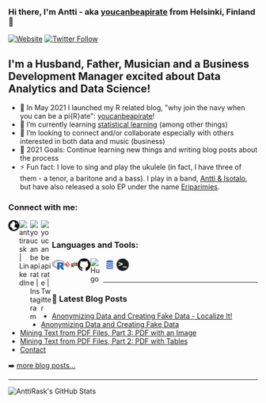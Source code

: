 ### Hi there, I'm Antti - aka [youcanbeapirate][blog] from Helsinki, Finland 👋

[![Website](https://img.shields.io/website?label=youcanbeapirate.com&style=for-the-badge&url=https%3A%2F%2Fyoucanbeapirate.com)](https://youcanbeapirate.com/)
[![Twitter Follow](https://img.shields.io/twitter/follow/youcanbeapirate?color=1DA1F2&logo=twitter&style=for-the-badge)](https://twitter.com/intent/follow?original_referer=https%3A%2F%2Fgithub.com%2Fyoucanbeapirate&screen_name=youcanbeapirate)

## I'm a Husband, Father, Musician and a Business Development Manager excited about Data Analytics and Data Science!

- 🔭 In May 2021 I launched my R related blog, "why join the navy when you can be a pi{R}ate": [youcanbeapirate][blog]!
- 🌱 I’m currently learning [statistical learning][ISLR] (among other things)
- 👯 I’m looking to connect and/or collaborate especially with others interested in both data and music (business)
- 🥅 2021 Goals: Continue learning new things and writing blog posts about the process 
- ⚡ Fun fact: I love to sing and play the ukulele (in fact, I have three of them - a tenor, a baritone and a bass). I play in a band, [Antti & Isotalo][spotify-antti-&-isotalo], but have also released a solo EP under the name [Eriparimies][spotify-eriparimies].

### Connect with me:

[<img align="left" alt="youcanbeapirate.com" width="22px" src="https://raw.githubusercontent.com/iconic/open-iconic/master/svg/globe.svg" />][blog]
<!-- [<img align="left" alt="codeSTACKr | YouTube" width="22px" src="https://cdn.jsdelivr.net/npm/simple-icons@v3/icons/youtube.svg" />][youtube] -->
[<img align="left" alt="anttirask | LinkedIn" width="22px" src="https://cdn.jsdelivr.net/npm/simple-icons@v3/icons/linkedin.svg" />][linkedin]
[<img align="left" alt="youcanbeapirate | Instagram" width="22px" src="https://cdn.jsdelivr.net/npm/simple-icons@v3/icons/instagram.svg" />][instagram]
[<img align="left" alt="youcanbeapirate | Twitter" width="22px" src="https://cdn.jsdelivr.net/npm/simple-icons@v3/icons/twitter.svg" />][twitter]

<br />

### Languages and Tools:

[<img align="left" alt="R" width="26px" src="https://raw.githubusercontent.com/github/explore/80688e429a7d4ef2fca1e82350fe8e3517d3494d/topics/r/r.png" />][R]
[<img align="left" alt="Git" width="26px" src="https://raw.githubusercontent.com/github/explore/80688e429a7d4ef2fca1e82350fe8e3517d3494d/topics/git/git.png" />][git]
[<img align="left" alt="GitHub" width="26px" src="https://raw.githubusercontent.com/github/explore/78df643247d429f6cc873026c0622819ad797942/topics/github/github.png" />][github]
[<img align="left" alt="Hugo" width="26px" src="https://camo.githubusercontent.com/3da72386ebb1b378d28f0a7206cb3263fa0ed29448119c6f75fa1ab03aa274ee/68747470733a2f2f6170692e69636f6e6966792e64657369676e2f6c6f676f732d6875676f2e737667" />][hugo]
<img align="left" alt="SQL" width="26px" src="https://raw.githubusercontent.com/github/explore/80688e429a7d4ef2fca1e82350fe8e3517d3494d/topics/sql/sql.png" />
<img align="left" alt="Terminal" width="26px" src="https://raw.githubusercontent.com/github/explore/80688e429a7d4ef2fca1e82350fe8e3517d3494d/topics/terminal/terminal.png" />

<br />
<br />

<!-- ---

 ### 📺 Latest YouTube Videos -->

<!-- YOUTUBE:START -->
<!-- - [vscode.dev - VS Code In The Browser!!](https://www.youtube.com/watch?v=-5TFQjzEK-8)
- [STACKr News Weekly: Quit Everything & Start Over 🔃, Stop Procrastinating 🛑, Learn Svelte 🏫](https://www.youtube.com/watch?v=kDdvT8coKwc)
- [STACKr News Weekly: Quit Google 🚫, Authentication 🔐, Open Source 💪](https://www.youtube.com/watch?v=KxLgwLa8Aq8)
- [Top VS Code Updates | v1.61 Released!! | Tips & Tricks 2021 (Visual Studio Code)](https://www.youtube.com/watch?v=JHgbB0RW-50)
- [Simple Next.js User Login Authentication | 5 Steps in 5 Minutes! | Auth0](https://www.youtube.com/watch?v=jgKRnhJBfpQ) -->
<!-- YOUTUBE:END -->

<!-- ➡️ [more videos...](https://youtube.com/codestackr) -->

---

### 📕 Latest Blog Posts

<!-- BLOG-POST-LIST:START -->
- [Anonymizing Data and Creating Fake Data - Localize It!](https://youcanbeapirate.com/2021/08/15/anonymizing-data-and-creating-fake-data-localize-it/)
- [Anonymizing Data and Creating Fake Data](https://youcanbeapirate.com/2021/06/27/anonymizing-data-and-creating-fake-data/)
- [Mining Text from PDF Files, Part 3: PDF with an Image](https://youcanbeapirate.com/2021/06/05/mining-text-from-pdf-files-part-3-pdf-with-an-image/)
- [Mining Text from PDF Files, Part 2: PDF with Tables](https://youcanbeapirate.com/2021/05/29/mining-text-from-pdf-files-part-2-pdf-with-tables/)
- [Contact](https://youcanbeapirate.com/contact/)
<!-- BLOG-POST-LIST:END -->

➡️ [more blog posts...](https://youcanbeapirate.com)

---

<img align="left" alt="AnttiRask's GitHub Stats" src="https://github-readme-stats.codestackr.vercel.app/api?username=AnttiRask&show_icons=true&hide_border=true" />

[blog]: https://youcanbeapirate.com
<!--- [course]: http://vsCodeHero.com --->
[twitter]: https://twitter.com/youcanbeapirate
<!--- [youtube]: https://youtube.com/codeSTACKr --->
[instagram]: https://instagram.com/youcanbeapirate
[linkedin]: https://linkedin.com/in/anttirask
[spotify-antti-&-isotalo]: https://open.spotify.com/artist/6eYZ8OLHJoggLFkUmRzaQe
[spotify-eriparimies]: https://open.spotify.com/artist/4CkrcH7nq96ubCIBdnEGos
[ISLR]: https://www.statlearning.com/
[R]: https://www.r-project.org/
[git]: https://git-scm.com/
[github]: https://github.com/
[hugo]: https://gohugo.io

<!--- [webdevplaylist]: https://www.youtube.com/playlist?list=PLkwxH9e_vrAJ0WbEsFA9W3I1W-g_BTsbt
[jsplaylist]: https://www.youtube.com/playlist?list=PLkwxH9e_vrALRJKu7wfXby3MKeflhTu6B
[cssplaylist]: https://www.youtube.com/playlist?list=PLkwxH9e_vrALSdvZuEh6gqQdmDoDIoqz4
[reactplaylist]: https://www.youtube.com/playlist?list=PLkwxH9e_vrAK4TdffpxKY3QGyHCpxFcQ0 --->